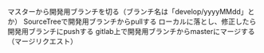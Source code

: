 マスターから開発用ブランチを切る（ブランチ名は「develop/yyyyMMdd」とか）
SourceTreeで開発用ブランチからpullする
ローカルに落とし、修正したら開発用ブランチにpushする
gitlab上で開発用ブランチからmasterにマージする（マージリクエスト）
